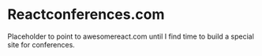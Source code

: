 # Reactconferences.com

Placeholder to point to awesomereact.com until I find time to build a special site for conferences.
